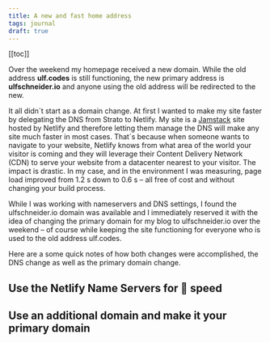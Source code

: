 ```yaml
---
title: A new and fast home address
tags: journal
draft: true
---
```

[[toc]]

Over the weekend my homepage received a new domain. While the old address **ulf.codes** is still functioning, the new primary address is **ulfschneider.io** and anyone using the old address will be redirected to the new.

It all didn´t start as a domain change. At first I wanted to make my site faster by delegating the DNS from Strato to Netlify. My site is a [Jamstack](/2022-09-28-jamstack-in-20-minutes/) site hosted by Netlify and therefore letting them manage the DNS will make any site much faster in most cases. That´s because when someone wants to navigate to your website, Netlify knows from what area of the world your visitor is coming and they will leverage their Content Delivery Network (CDN) to serve your website from a datacenter nearest to your visitor. The impact is drastic. In my case, and in the environment I was measuring, page load improved from 1.2 s down to 0.6 s – all free of cost and without changing your build process.

While I was working with nameservers and DNS settings, I found the ulfschneider.io domain was available and I immediately reserved it with the idea of changing the primary domain for my blog to ulfschneider.io over the weekend – of course while keeping the site functioning for everyone who is used to the old address ulf.codes.

Here are a some quick notes of how both changes were accomplished, the DNS change as well as the primary domain change.

## Use the Netlify Name Servers for 🚀 speed

## Use an additional domain and make it your primary domain